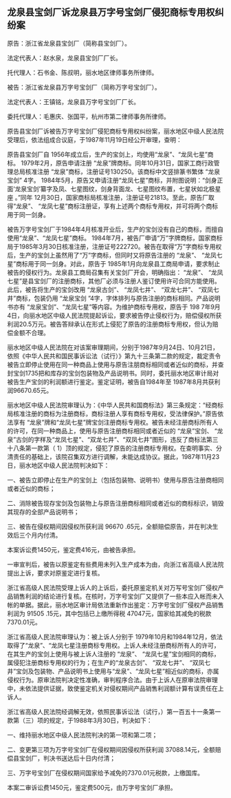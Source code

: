## 龙泉县宝剑厂诉龙泉县万字号宝剑厂侵犯商标专用权纠纷案

原告：浙江省龙泉县宝剑厂（简称县宝剑厂）。

法定代表人：赵水泉，龙泉县宝剑厂厂长。

托代理人：石书金、陈叔明，丽水地区律师事务所律师。

被告：浙江省龙泉县万字号宝剑厂（简称万字号宝剑厂）。

法定代表人：王镇铭，龙泉县万字号宝剑厂厂长。

委托代理人：毛惠庆、张国平，杭州市第二律师事务所律师。

原告县宝剑厂诉被告万字号宝剑厂侵犯商标专用权纠纷案，丽水地区中级人民法院受理后，依法组成合议庭，于1987年11月19日经公开审理，查明：

原告县宝剑厂自 1956年成立后，生产的宝剑上，均使用“龙泉”、“龙凤七星”商标。 1979年2月，原告申请注册 “龙泉”牌商标。同年10月31日，国家工商行政管理总局核准注册 “龙泉”商标，注册证号130250。该商标中文竖排篆书繁体 “龙泉宝剑” 4字。 1984年5月，原告又申请注册“龙凤七星”商标，并附图说明：“剑身正面‘龙泉宝剑’纂字及凤、七星图纹，剑身背面龙、七星图纹布置，七星状如北极星座 。”同年 12月30日，国家商标局核准注册，注册证号21813。至此，原告厂取得“龙泉”、 “龙凤七星”商标注册证，享有上述两个商标专用权，并可将两个商标用于同一剑身。

被告万字号宝剑厂于1984年4月核准开业后，生产的宝剑没有自己的商标，而擅自使用“龙泉”、“龙凤七星”商标。 1984年7月，被告厂申请“万”字牌商标，国家商标局于1985年3月30日核准注册，注册证号222720。被告在取得“万”字商标专用权后，生产的宝剑上虽然用了“万”字商标，但同时又将原告注册的 “龙泉”、 “龙凤七星”商标用于同一剑身。对此，原告于 1985年1月向龙泉县工商局申请，要求制止被告的侵权行为。龙泉县工商局召集有关宝剑厂开会，明确指出： “龙泉”、 “龙凤七星”是县宝剑厂的注册商标，其他厂必须与注册人鉴订使用许可合同方能使用。此后，被告将生产的宝剑改用 “龙泉古剑”、 “龙凤七井”、 “双龙七井”、 “双凤七井”商标，包装仍用 “龙泉宝剑 ”4字，字体排列与原告注册的商标相同。产品说明书亦有 “龙泉宝剑”、“龙凤七星”等内容。为维护商标专用权，原告于 198 7年9月4日，向丽水地区中级人民法院提起诉讼，要求被告停止侵权行为，赔偿侵权所获利润20.5万元。被告答辩承认在形式上侵犯了原告的注册商标专用权，但认为赔偿金额不合理。

丽水地区中级人民法院在对该案审理期间，分别于1987年9月24日、10月21日，依照《中华人民共和国民事诉讼法（试行）》第九十三条第二款的规定，裁定责令被告立即停止使用在同一种商品上使用与原告注朋商标相同或者近似的商标，并查封宝剑1735把和库存的宝剑包装物及产品说明书。同时，委托丽水地区审计局对被告生产宝剑的利润额进行鉴定。鉴定证明，被告自1984年至 1987年8月共获利润96670.65元。

丽水地区中级人民法院审理认为：《中华人民共和国商标法》第三条规定：“经商标局核准注册的商标为注册商标，商标注册人享有商标专用权，受法律保护。”原告依法享有 “龙泉”牌和“龙凤七星”牌宝剑注册商标专用权。被告未经注册商标所有人的许可，在同一种商品上，使用与原告注册商标相同或者近似的 “龙泉”宝剑、 “龙泉”古剑的字样及“龙凤七星”、“双龙七井”、“双凤七井”图形，违反了商标法第三十八条第一款第（ 1）顶的规定，侵犯了原告的注册商标专用权。在查明事实、分清责任的基础上，该院召集双方进行调解，未能达成协议。据此，1987年11月23日，丽水地区中级人民法院判决如下：

一、被告立即停止在生产的宝剑上（包括包装物、说明书）使用与原告注册商相同或者近似的商标；

二、消除被告现存宝剑及包装物上与原告注册商标相同或者近似的商标标识，销毁其现存的全部产品说明书；

三、被告在侵权期间因侵权所获利润 96670 .65元，全额赔偿原告，并在判决生效后三个月内付清。

本案诉讼费1450元，鉴定费416元，由被告承担。

一审宣判后，被告以原鉴定有些费用未列入生产成本为由，向浙江省高级人民法院提出上诉，要求对原鉴定进行复核。

浙江省高级人民法院受理上诉人的上诉后，委托原鉴定机关对万写号宝剑厂侵权产品销售利润的结论进行复核。在核时，万字号宝剑厂又提供了一些本应入帐而未入帐的单据。据此，丽水地区审计局依法重新作出鉴定：万字号宝剑厂侵权产品销售利润为 91505 .15元，其中包括已上缴所得税 47047元，国家给其减免的税款 7370.01元。

浙江省高级人民法院审理认为：被上诉人分别于 1979年10月和1984年12月，依法取得了“龙泉”、“龙凤七星注册商标专用权。上诉人未经注册商标所有人的许可，在其生产的宝剑上使用与被上诉人注册的 “龙泉”、 “龙凤七星”宝剑相同的商标，属侵犯注册商标专用权的行为；在生产的“龙泉古剑”、 “双龙七井”、 “双凤七井”宝剑及包装物、产品说明书上使用与“龙泉”、“龙凤七星”相近似的商标，亦属侵权行为。原审法院判决定性准确，审判程序合法。由于上诉人在原审法院审理中，未依法提供证据，致使鉴定机关对侵权期间产品销售利润额计算有误责任在上诉人。

浙江省高级人民法院经调解无效，依照民事诉讼法（试行，）第一百五十一条第一款第（三）项的规定，于1988年3月30日，判决如下：

一、维持丽水地区中级人民法院判决的第一项和第二项；

二、变更第三项为万字号宝剑厂在侵权期间因侵权所获利润 37088.14元，全额赔偿县宝剑厂，判决书送达后十日内付清；

三、万字号宝剑厂在侵权期间国家给予减免的7370.01元税款，上缴国库。

本案二审诉讼费1450元，鉴定费500元，由万字号宝剑厂承担。

